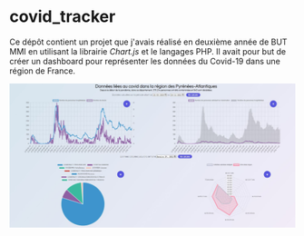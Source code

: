 # covid_tracker

Ce dépôt contient un projet que j'avais réalisé en deuxième année de BUT MMI en utilisant la librairie *Chart.js* et le langages PHP.
Il avait pour but de créer un dashboard pour représenter les données du Covid-19 dans une région de France.

![index du dashboard](https://github.com/NicolasVero/readme-elements/blob/master/images/covid_tracker.jpg)
